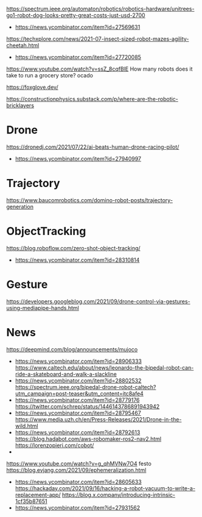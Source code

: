 https://spectrum.ieee.org/automaton/robotics/robotics-hardware/unitrees-go1-robot-dog-looks-pretty-great-costs-just-usd-2700
* https://news.ycombinator.com/item?id=27569631

https://techxplore.com/news/2021-07-insect-sized-robot-mazes-agility-cheetah.html
* https://news.ycombinator.com/item?id=27720085

https://www.youtube.com/watch?v=ssZ_8cqfBlE How many robots does it take to run a grocery store? ocado

https://foxglove.dev/

https://constructionphysics.substack.com/p/where-are-the-robotic-bricklayers

# Drone
https://dronedj.com/2021/07/22/ai-beats-human-drone-racing-pilot/
* https://news.ycombinator.com/item?id=27940997

# Trajectory
https://www.baucomrobotics.com/domino-robot-posts/trajectory-generation

# ObjectTracking
https://blog.roboflow.com/zero-shot-object-tracking/
* https://news.ycombinator.com/item?id=28310814

# Gesture
https://developers.googleblog.com/2021/09/drone-control-via-gestures-using-mediapipe-hands.html

# News
https://deepmind.com/blog/announcements/mujoco
* https://news.ycombinator.com/item?id=28906333
https://www.caltech.edu/about/news/leonardo-the-bipedal-robot-can-ride-a-skateboard-and-walk-a-slackline
* https://news.ycombinator.com/item?id=28802532
https://spectrum.ieee.org/bipedal-drone-robot-caltech?utm_campaign=post-teaser&utm_content=itc8afe4
* https://news.ycombinator.com/item?id=28779176
https://twitter.com/schrep/status/1446143786891943942
* https://news.ycombinator.com/item?id=28795467
https://www.media.uzh.ch/en/Press-Releases/2021/Drone-in-the-wild.html
* https://news.ycombinator.com/item?id=28792613
https://blog.hadabot.com/aws-robomaker-ros2-nav2.html
https://lorenzopieri.com/cobot/
* 
https://www.youtube.com/watch?v=g_qhMVNw7O4 festo 
https://blog.evjang.com/2021/09/ephemeralization.html
* https://news.ycombinator.com/item?id=28605633
https://hackaday.com/2021/09/16/hacking-a-robot-vacuum-to-write-a-replacement-app/
https://blog.x.company/introducing-intrinsic-1cf35b87651
* https://news.ycombinator.com/item?id=27931562